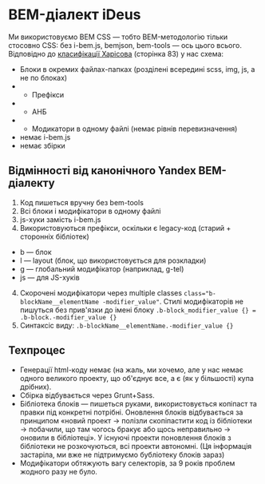 # BEM-діалект iDeus

Ми використовуємо BEM CSS — тобто BEM-методологію тільки стосовно CSS: без i-bem.js, bemjson, bem-tools — ось цього всього.
Відповідно до [класифікації Харісова](http://download.yandex.ru/company/experience/subbotnik/minsk_harisov.pdf) (сторінка 83) у нас схема:
* Блоки в окремих файлах-папках (розділені всередині scss, img, js, а не по блоках)
* + Префікси
* + АНБ
* + Модикатори в одному файлі (немає рівнів перевизначення)
* немає i-bem.js
* немає збірки

## Відмінності від канонічного Yandex BEM-діалекту
1. Код пишеться вручну без bem-tools
2. Всі блоки і модифікатори в одному файлі
3. js-хуки замість i-bem.js
3. Використовуються префікси, оскільки є legacy-код (старий + сторонніх бібліотек)
 * b — блок
 * l — layout (блок, що використовується для розкладки)
 * g — глобальний модифікатор (наприклад, g-tel)
 * js — для JS-хуків
4. Скорочені модифікатори через multiple classes `class="b-blockName__elementName -modifier_value"`.
Стилі модифікаторів не пишуться без прив'язки до імені блоку `.b-block_modifier_value {} = .b-block.-modifier_value {}`
5. Синтаксіс виду: `.b-blockName__elementName.-modifier_value {}`

## Техпроцес
 * Генерації html-коду немає (на жаль, ми хочемо, але у нас немає одного великого проекту, що об'єднує все, а є (як у більшості) купа дрібних).
 * Сбірка відбувається через Grunt+Sass.
 * Бібліотека блоків — пишеться руками, використовується копіпаст та правки під конкретні потрібні. Оновлення блоків відбувається за принципом «новий проект → полізли скопіпастити код із бібліотеки → побачили, що там чогось бракує або щось неправильно → оновили в бібліотеці». У існуючі проекти поновлення блоків з бібліотеки не розкочуються, всі проекти автономні. (Ця інформація застаріла, ми вже не підтримуємо бубліотеку блоків зараз)
 * Модифікатори обтяжують вагу селекторів, за 9 років проблем жодного разу не було.
